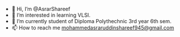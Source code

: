 - 👋 Hi, I’m @AsrarShareef
- 👀 I’m interested in learning VLSI.
- 🌱 I’m currently student of Diploma Polythechnic 3rd year 6th sem.
- 📫 How to reach me mohammedasraruddinshareef945@gmail.com

<!---
AsrarShareef/AsrarShareef is a ✨ special ✨ repository because its `README.md` (this file) appears on your GitHub profile.
You can click the Preview link to take a look at your changes.
--->
